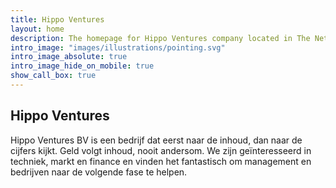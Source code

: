 ```yaml
---
title: Hippo Ventures
layout: home
description: The homepage for Hippo Ventures company located in The Netherlands. 
intro_image: "images/illustrations/pointing.svg"
intro_image_absolute: true
intro_image_hide_on_mobile: true
show_call_box: true
---
```


## Hippo Ventures

Hippo Ventures BV is een bedrijf dat eerst naar de inhoud, dan naar de cijfers kijkt. Geld volgt inhoud, nooit andersom. We zijn geïnteresseerd in techniek, markt en finance en vinden het fantastisch om management en bedrijven naar de volgende fase te helpen.
